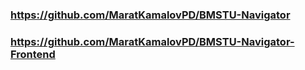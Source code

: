 ### https://github.com/MaratKamalovPD/BMSTU-Navigator
### https://github.com/MaratKamalovPD/BMSTU-Navigator-Frontend